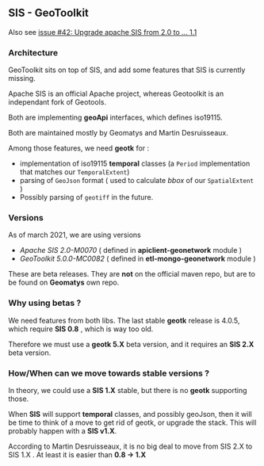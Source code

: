 ## SIS - GeoToolkit 

Also see [issue #42: Upgrade apache SIS from 2.0 to ... 1.1](https://gricad-gitlab.univ-grenoble-alpes.fr/theia-ozcar/backend-springboot/-/issues/42)

### Architecture
GeoToolkit sits on top of SIS, and add some features that SIS is currently missing.

Apache SIS is an official Apache project, whereas Geotoolkit is an independant fork of Geotools.

Both are implementing **geoApi** interfaces, which defines iso19115.

Both are maintained mostly by Geomatys and Martin Desruisseaux.

Among those features, we need **geotk** for :
- implementation of iso19115 **temporal** classes (a `Period` implementation that matches our `TemporalExtent`)
- parsing of `GeoJson` format ( used to calculate _bbox_ of our `SpatialExtent` )
- Possibly parsing of `geotiff` in the future.

### Versions
As of march 2021, we are using versions
- _Apache SIS 2.0-M0070_ ( defined in **apiclient-geonetwork** module )
- _GeoToolkit 5.0.0-MC0082_ ( defined in **etl-mongo-geonetwork** module )

These are beta releases. They are **not** on the official maven repo, but are to be found on **Geomatys** own repo.

### Why using betas ?
We need features from both libs.
The last stable **geotk** release is 4.0.5, which require **SIS 0.8** , which is way too old.

Therefore we must use a **geotk 5.X** beta version, and it requires an **SIS 2.X** beta version.

### How/When can we move towards stable versions ?

In theory, we could use a **SIS 1.X** stable, but there is no **geotk** supporting those.


When **SIS** will support **temporal** classes, and possibly geoJson, then it will be time to think of a move to get rid of geotk, or upgrade the stack. This will probably happen with a **SIS v1.X**.

According to Martin Desruisseaux, it is no big deal to move from SIS 2.X to SIS 1.X . At least it is easier than **0.8 -> 1.X**

